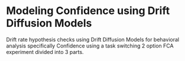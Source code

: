 # Modeling Confidence using Drift Diffusion Models

Drift rate hypothesis checks using Drift Diffusion Models for behavioral analysis specifically Confidence using a task switching 2 option FCA experiment divided into 3 parts.
